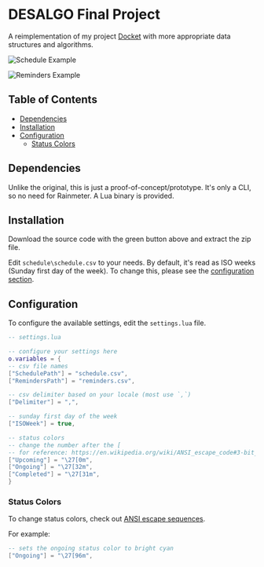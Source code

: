 # DESALGO Final Project

A reimplementation of my project [Docket](https://github.com/ChuseCubr/RM-Docket) with more appropriate data structures and algorithms.

![Schedule Example](https://user-images.githubusercontent.com/27886422/200131964-a28e824c-ad10-4923-b262-e8b768db7577.png)

![Reminders Example](https://user-images.githubusercontent.com/27886422/200131966-55a1dab1-d7ca-40e8-baea-22768801b662.png)

## Table of Contents

* [Dependencies](#dependencies)
* [Installation](#installation)
* [Configuration](#configuration)
  * [Status Colors](#status-colors)

## Dependencies

Unlike the original, this is just a proof-of-concept/prototype. It's only a CLI, so no need for Rainmeter. A Lua binary is provided.

## Installation

Download the source code with the green button above and extract the zip file.

Edit `schedule\schedule.csv` to your needs. By default, it's read as ISO weeks (Sunday first day of the week). To change this, please see the [configuration section](https://github.com/ChuseCubr/desalgo-finals#configuration). 

## Configuration

To configure the available settings, edit the `settings.lua` file.

```lua
-- settings.lua

-- configure your settings here
o.variables = {
-- csv file names
["SchedulePath"] = "schedule.csv",
["RemindersPath"] = "reminders.csv",

-- csv delimiter based on your locale (most use `,`)
["Delimiter"] = ",",

-- sunday first day of the week
["ISOWeek"] = true,

-- status colors
-- change the number after the [
-- for reference: https://en.wikipedia.org/wiki/ANSI_escape_code#3-bit_and_4-bit
["Upcoming"] = "\27[0m",
["Ongoing"] = "\27[32m",
["Completed"] = "\27[31m",
}
```

### Status Colors

To change status colors, check out [ANSI escape sequences](https://en.wikipedia.org/wiki/ANSI_escape_code#3-bit_and_4-bit).

For example:

```lua
-- sets the ongoing status color to bright cyan
["Ongoing"] = "\27[96m",
```

